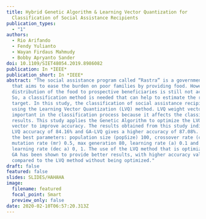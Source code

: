```yaml
---
title: Hybrid Genetic Algorithm & Learning Vector Quantization for
  Classification of Social Assistance Recipients
publication_types:
  - "1"
authors:
  - Rio Arifando
  - Fendy Yulianto
  - Wayan Firdaus Mahmudy
  - Bobby Apryanto Sander
doi: 10.1109/SIET48054.2019.8986082
publication: In *IEEE*
publication_short: In *IEEE*
abstract: "The social assistance program called “Rastra” is a government program
  that aims to ease the burden on poor families by providing food. However, the
  distribution of the food to prospective beneficiaries is still not accurate.
  So, a classification method is needed that can help to estimate the right
  target. In this study, the classification of social assistance recipients by
  using the Learning Vector Quantization (LVQ) method. LVQ weight vector is very
  important in the classification process because it affects the classification
  results. This study applies the Genetic Algorithm to optimize the LVQ weight
  vector to improve accuracy. The results obtained from this study indicate an
  LVQ accuracy of 84.16% and GA-LVQ gives a higher accuracy of 87.08%. Produces
  the best parameters: population size (popSize) 100, crossover rate (cr) 0.5,
  mutation rate (mr) 0.5, max generation 80, learning rate (a) 0.1 and reduce
  learning rate (dec a) 0, 1. The use of the LVQ method that is optimized using
  GA has been shown to provide better results, with higher accuracy values
  compared to the LVQ method without being optimized."
draft: false
featured: false
slides: SLIDES/HAHAHA
image:
  filename: featured
  focal_point: Smart
  preview_only: false
date: 2020-02-10T06:57:20.313Z
---
```

